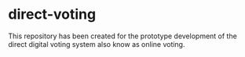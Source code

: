 # direct-voting
This repository has been created for the prototype development of the direct digital voting system also know as online voting.
